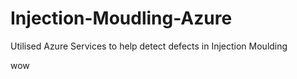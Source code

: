 # Injection-Moudling-Azure
Utilised Azure Services to help detect defects in Injection Moulding

wow
